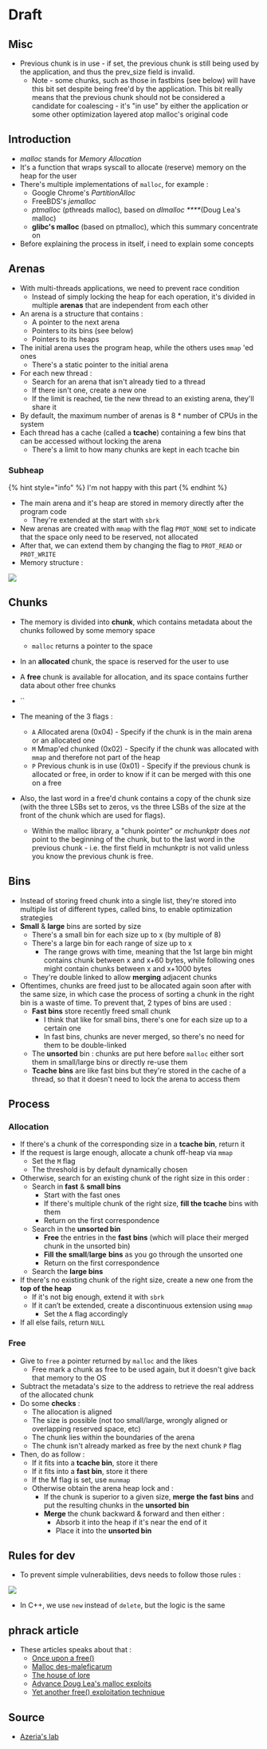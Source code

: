 # Draft

## Misc

* Previous chunk is in use - if set, the previous chunk is still being used by the application, and thus the prev\_size field is invalid. 
  * Note - some chunks, such as those in fastbins \(see below\) will have this bit set despite being free'd by the application. This bit really means that the previous chunk should not be considered a candidate for coalescing - it's "in use" by either the application or some other optimization layered atop malloc's original code

## Introduction

* _malloc_ stands for _Memory Allocation_
* It's a function that wraps syscall to allocate \(reserve\) memory on the heap for the user
* There's multiple implementations of `malloc`, for example :
  * Google Chrome's _PartitionAlloc_ 
  * FreeBDS's _jemalloc_
  * _ptmalloc_ \(pthreads malloc\)_,_ based on _dlmalloc ****_\(Doug Lea's malloc\)
  * **glibc's malloc** \(based on ptmalloc\), which this summary concentrate on
* Before explaining the process in itself, i need to explain some concepts

## Arenas

* With multi-threads applications, we need to prevent race condition
  * Instead of simply locking the heap for each operation, it's divided in multiple **arenas** that are independent from each other
* An arena is a structure that contains :
  * A pointer to the next arena
  * Pointers to its bins \(see below\)
  * Pointers to its heaps
* The initial arena uses the program heap, while the others uses `mmap` 'ed ones
  * There's a static pointer to the initial arena
* For each new thread :
  * Search for an arena that isn't already tied to a thread
  * If there isn't one, create a new one
  * If the limit is reached, tie the new thread to an existing arena, they'll share it
* By default, the maximum number of arenas is 8 \* number of CPUs in the system
* Each thread has a cache \(called a **tcache**\) containing a few bins that can be accessed without locking the arena
  * There's a limit to how many chunks are kept in each tcache bin

### Subheap

{% hint style="info" %}
I'm not happy with this part
{% endhint %}

* The main arena and it's heap are stored in memory directly after the program code
  * They're extended at the start with `sbrk`
* New arenas are created with `mmap` with the flag `PROT_NONE` set to indicate that the space only need to be reserved, not allocated
* After that, we can extend them by changing the flag to `PROT_READ` or `PROT_WRITE`
* Memory structure :

![](../../.gitbook/assets/subheap.png)

## Chunks

* The memory is divided into **chunk**, which contains metadata about the chunks followed by some memory space
  * `malloc` returns a pointer to the space
* In an **allocated** chunk, the space is reserved for the user to use
* A **free** chunk is available for allocation, and its space contains further data about other free chunks
* \`\`



* The meaning of the 3 flags :
  * `A` Allocated arena \(0x04\) - Specify if the chunk is in the main arena or an allocated one
  * `M` Mmap'ed chunked \(0x02\) - Specify if the chunk was allocated with `mmap` and therefore not part of the heap
  * `P` Previous chunk is in use \(0x01\) - Specify if the previous chunk is allocated or free, in order to know if it can be merged with this one on a free



* Also, the last word in a free'd chunk contains a copy of the chunk size \(with the three LSBs set to zeros, vs the three LSBs of the size at the front of the chunk which are used for flags\).
  * Within the malloc library, a "chunk pointer" or _mchunkptr_ does _not_ point to the beginning of the chunk, but to the last word in the previous chunk - i.e. the first field in mchunkptr is not valid unless you know the previous chunk is free.

## Bins

* Instead of storing freed chunk into a single list, they're stored into multiple list of different types, called bins, to enable optimization strategies
* **Small** & **large** bins are sorted by size
  * There's a small bin for each size up to x \(by multiple of 8\)
  * There's a large bin for each range of size up to x
    * The range grows with time, meaning that the 1st large bin might contains chunk between x  and x+60 bytes, while following ones might contain chunks between x and x+1000 bytes
  * They're double linked to allow **merging** adjacent chunks
* Oftentimes, chunks are freed just to be allocated again soon after with the same size, in which case the process of sorting a chunk in the right bin is a waste of time. To prevent that, 2 types of bins are used :
  * **Fast bins** store recently freed small chunk
    * I think that like for small bins, there's one for each size up to a certain one
    * In fast bins, chunks are never merged, so there's no need for them to be double-linked
  * The **unsorted** bin : chunks are put here before `malloc` either sort them in small/large bins or directly re-use them
  * **Tcache bins** are like fast bins but they're stored in the cache of a thread, so that it doesn't need to lock the arena to access them

## Process

### Allocation

* If there's a chunk of the corresponding size in a **tcache bin**, return it
* If the request is large enough, allocate a chunk off-heap via `mmap`
  * Set the `M` flag
  * The threshold is by default dynamically chosen
* Otherwise, search for an existing chunk of the right size in this order :
  * Search in **fast** & **small bins**
    * Start with the fast ones
    * If there's multiple chunk of the right size, **fill the tcache** bins with them
    * Return on the first correspondence
  * Search in the **unsorted bin**
    * **Free** the entries in the **fast** **bins** \(which will place their merged chunk in the unsorted bin\)
    * **Fill** **the** **small**/**large** **bins** as you go through the unsorted one
    * Return on the first correspondence
  * Search the **large bins**
* If there's no existing chunk of the right size, create a new one from the **top of the heap**
  * If it's not big enough, extend it with `sbrk`
  * If it can’t be extended, create a discontinuous extension using `mmap`
    * Set the `A` flag accordingly
* If all else fails, return `NULL`

### Free

* Give to `free` a pointer returned by `malloc` and the likes
  * Free mark a chunk as free to be used again, but it doesn't give back that memory to the OS
* Subtract the metadata's size to the address to retrieve the real address of the allocated chunk
* Do some **checks** :
  * The allocation is aligned
  * The size is possible \(not too small/large, wrongly aligned or overlapping reserved space, etc\)
  * The chunk lies within the boundaries of the arena
  * The chunk isn't already marked as free by the next chunk `P` flag
* Then, do as follow :
  * If it fits into a **tcache bin**, store it there
  * If it fits into a **fast bin**, store it there
  * If the M flag is set, use `munmap`
  * Otherwise obtain the arena heap lock and :
    * If the chunk is superior to a given size, **merge** **the** **fast** **bins** and put the resulting chunks in the **unsorted** **bin**
    * **Merge** the chunk backward & forward and then either :
      * Absorb it into the heap if it's near the end of it
      * Place it into the **unsorted bin**

## Rules for dev

* To prevent simple vulnerabilities, devs needs to follow those rules :

![](../../.gitbook/assets/dev_rules.png)

* In C++, we use `new` instead of `delete`, but the logic is the same

## phrack article

* These articles speaks about that :
  * [Once upon a free\(\)](http://phrack.org/issues/57/9.html)
  * [Malloc des-maleficarum](http://phrack.org/issues/66/10.html)
  * [The house of lore](http://phrack.org/issues/67/8.html)
  * [Advance Doug Lea's malloc exploits](http://phrack.org/issues/61/6.html)
  * [Yet another free\(\) exploitation technique](http://phrack.org/issues/66/6.html)

## Source

* [Azeria's lab](https://azeria-labs.com/heap-exploitation-part-1-understanding-the-glibc-heap-implementation/)

